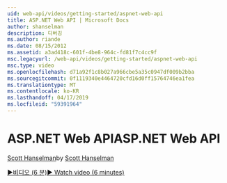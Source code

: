 ```yaml
---
uid: web-api/videos/getting-started/aspnet-web-api
title: ASP.NET Web API | Microsoft Docs
author: shanselman
description: 디버깅
ms.author: riande
ms.date: 08/15/2012
ms.assetid: a3ad418c-601f-4be8-964c-fd81f7c4cc9f
msc.legacyurl: /web-api/videos/getting-started/aspnet-web-api
msc.type: video
ms.openlocfilehash: d71a92f1c8b027a966cbe5a35c0947df009b2bba
ms.sourcegitcommit: 0f1119340e4464720cfd16d0ff15764746ea1fea
ms.translationtype: MT
ms.contentlocale: ko-KR
ms.lasthandoff: 04/17/2019
ms.locfileid: "59391964"
---
```

# <a name="aspnet-web-api"></a><span data-ttu-id="755e1-103">ASP.NET Web API</span><span class="sxs-lookup"><span data-stu-id="755e1-103">ASP.NET Web API</span></span>

<span data-ttu-id="755e1-104">[Scott Hanselman](https://github.com/shanselman)</span><span class="sxs-lookup"><span data-stu-id="755e1-104">by [Scott Hanselman](https://github.com/shanselman)</span></span>

[<span data-ttu-id="755e1-105">&#9654;비디오 (6 분)</span><span class="sxs-lookup"><span data-stu-id="755e1-105">&#9654; Watch video (6 minutes)</span></span>](https://channel9.msdn.com/Blogs/ASP-NET-Site-Videos/aspnet-web-api)
